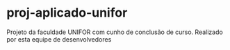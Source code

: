 # proj-aplicado-unifor
Projeto da faculdade UNIFOR com cunho de conclusão de curso. Realizado por esta equipe de desenvolvedores
